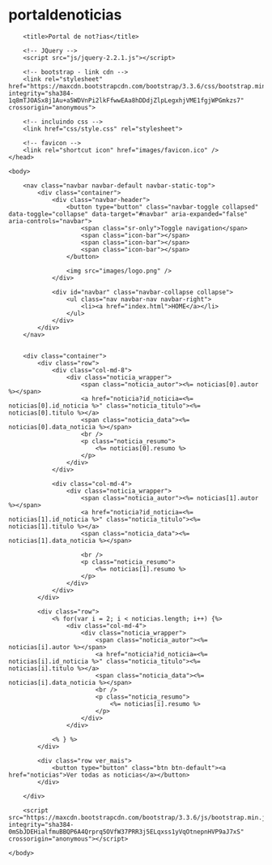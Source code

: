 # portaldenoticias

<!DOCTYPE HTML>
<html lang="pt-br">
	<head>
		<meta charset="UTF-8">

		<title>Portal de not?ias</title>
		
		<!-- JQuery -->
		<script src="js/jquery-2.2.1.js"></script>

		<!-- bootstrap - link cdn -->
		<link rel="stylesheet" href="https://maxcdn.bootstrapcdn.com/bootstrap/3.3.6/css/bootstrap.min.css" integrity="sha384-1q8mTJOASx8j1Au+a5WDVnPi2lkFfwwEAa8hDDdjZlpLegxhjVME1fgjWPGmkzs7" crossorigin="anonymous">
	
		<!-- incluindo css -->
		<link href="css/style.css" rel="stylesheet">

		<!-- favicon -->
		<link rel="shortcut icon" href="images/favicon.ico" />
	</head>

	<body>

		<nav class="navbar navbar-default navbar-static-top">
			<div class="container">
				<div class="navbar-header">
					<button type="button" class="navbar-toggle collapsed" data-toggle="collapse" data-target="#navbar" aria-expanded="false" aria-controls="navbar">
						<span class="sr-only">Toggle navigation</span>
						<span class="icon-bar"></span>
						<span class="icon-bar"></span>
						<span class="icon-bar"></span>
					</button>
					
					<img src="images/logo.png" />
				</div>

				<div id="navbar" class="navbar-collapse collapse">
					<ul class="nav navbar-nav navbar-right">
						<li><a href="index.html">HOME</a></li>
					</ul>
				</div>
			</div>
		</nav>


	    <div class="container">
	    	<div class="row">
	    		<div class="col-md-8">
	    			<div class="noticia_wrapper">
		    			<span class="noticia_autor"><%= noticias[0].autor %></span>
		    			<a href="noticia?id_noticia=<%= noticias[0].id_noticia %>" class="noticia_titulo"><%= noticias[0].titulo %></a>
		    			<span class="noticia_data"><%= noticias[0].data_noticia %></span>
		    			<br />
		    			<p class="noticia_resumo">
		    				<%= noticias[0].resumo %>
		    			</p>
		    		</div>
		    	</div>

	    		<div class="col-md-4">
	    			<div class="noticia_wrapper">
		    			<span class="noticia_autor"><%= noticias[1].autor %></span>
		    			<a href="noticia?id_noticia=<%= noticias[1].id_noticia %>" class="noticia_titulo"><%= noticias[1].titulo %></a>
		    			<span class="noticia_data"><%= noticias[1].data_noticia %></span>

		    			<br />
		    			<p class="noticia_resumo">
		    				<%= noticias[1].resumo %>
		    			</p>
		    		</div>
		    	</div>
	    	</div>

	    	<div class="row">
	    		<% for(var i = 2; i < noticias.length; i++) {%>
		    		<div class="col-md-4">
		    			<div class="noticia_wrapper">
			    			<span class="noticia_autor"><%= noticias[i].autor %></span>
			    			<a href="noticia?id_noticia=<%= noticias[i].id_noticia %>" class="noticia_titulo"><%= noticias[i].titulo %></a>
			    			<span class="noticia_data"><%= noticias[i].data_noticia %></span>
			    			<br />
			    			<p class="noticia_resumo">
			    				<%= noticias[i].resumo %>
			    			</p>
			    		</div>
			    	</div>

			    <% } %>
	    	</div>

	    	<div class="row ver_mais">
	    		<button type="button" class="btn btn-default"><a href="noticias">Ver todas as noticias</a></button>
	    	</div>

	    </div>
	
		<script src="https://maxcdn.bootstrapcdn.com/bootstrap/3.3.6/js/bootstrap.min.js" integrity="sha384-0mSbJDEHialfmuBBQP6A4Qrprq5OVfW37PRR3j5ELqxss1yVqOtnepnHVP9aJ7xS" crossorigin="anonymous"></script>
	
	</body>
</html>
